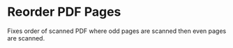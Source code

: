 # Reorder PDF Pages
 Fixes order of scanned PDF where odd pages are scanned then even pages are scanned. 
